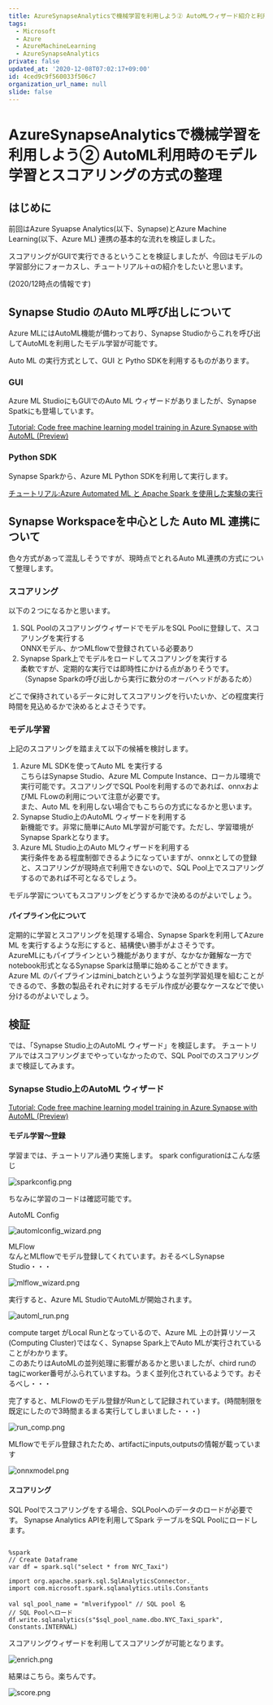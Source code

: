 ```yaml
---
title: AzureSynapseAnalyticsで機械学習を利用しよう② AutoMLウィザード紹介と利用時のモデル学習とスコアリングの方式の整理
tags:
  - Microsoft
  - Azure
  - AzureMachineLearning
  - AzureSynapseAnalytics
private: false
updated_at: '2020-12-08T07:02:17+09:00'
id: 4ced9c9f560033f506c7
organization_url_name: null
slide: false
---
```

 # AzureSynapseAnalyticsで機械学習を利用しよう② AutoML利用時のモデル学習とスコアリングの方式の整理

## はじめに

前回はAzure Syuapse Analytics(以下、Synapse)とAzure Machine Learning(以下、Azure ML) 連携の基本的な流れを検証しました。

スコアリングがGUIで実行できるということを検証しましたが、今回はモデルの学習部分にフォーカスし、チュートリアル＋αの紹介をしたいと思います。

(2020/12時点の情報です)

## Synapse Studio のAuto ML呼び出しについて

Azure MLにはAutoML機能が備わっており、Synapse Studioからこれを呼び出してAutoMLを利用したモデル学習が可能です。

Auto ML の実行方式として、GUI と Pytho SDKを利用するものがあります。

### GUI

Azure ML StudioにもGUIでのAuto ML ウィザードがありましたが、Synapse Spatkにも登場しています。

[Tutorial: Code free machine learning model training in Azure Synapse with AutoML (Preview)](https://docs.microsoft.com/ja-jp/azure/synapse-analytics/machine-learning/tutorial-automl)

### Python SDK

Synapse Sparkから、Azure ML Python SDKを利用して実行します。

[チュートリアル:Azure Automated ML と Apache Spark を使用した実験の実行](https://docs.microsoft.com/ja-jp/azure/synapse-analytics/spark/apache-spark-azure-machine-learning-tutorial)

## Synapse Workspaceを中心とした Auto ML 連携について

色々方式があって混乱しそうですが、現時点でとれるAuto ML連携の方式について整理します。

### スコアリング

以下の２つになるかと思います。

1. SQL PoolのスコアリングウィザードでモデルをSQL Poolに登録して、スコアリングを実行する  
   ONNXモデル、かつMLflowで登録されている必要あり
2. Synapse Spark上でモデルをロードしてスコアリングを実行する  
   柔軟ですが、定期的な実行では即時性にかける点がありそうです。（Synapse Sparkの呼び出しから実行に数分のオーバヘッドがあるため）

どこで保持されているデータに対してスコアリングを行いたいか、どの程度実行時間を見込めるかで決めるとよさそうです。

### モデル学習

上記のスコアリングを踏まえて以下の候補を検討します。

1. Azure ML SDKを使ってAuto ML を実行する  
   こちらはSynapse Studio、Azure ML Compute Instance、ローカル環境で実行可能です。スコアリングでSQL Poolを利用するのであれば、onnxおよびML FLowの利用について注意が必要です。  
   また、Auto ML を利用しない場合でもこちらの方式になるかと思います。
2. Synapse Studio上のAutoML ウィザードを利用する  
   新機能です。非常に簡単にAuto ML学習が可能です。ただし、学習環境がSynapse Sparkとなります。
3. Azure ML Studio上のAuto MLウィザードを利用する  
   実行条件をある程度制御できるようになっていますが、onnxとしての登録と、スコアリングが現時点で利用できないので、SQL Pool上でスコアリングするのであれば不可となるでしょう。

モデル学習についてもスコアリングをどうするかで決めるのがよいでしょう。

#### パイプライン化について

定期的に学習とスコアリングを処理する場合、Synapse Sparkを利用してAzure ML を実行するような形にすると、結構使い勝手がよさそうです。  
AzureMLにもパイプラインという機能がありますが、なかなか難解な一方でnotebook形式となるSynapse Sparkは簡単に始めることができます。  
Azure ML のパイプラインはmini_batchというような並列学習処理を組むことができるので、多数の製品それぞれに対するモデル作成が必要なケースなどで使い分けるのがよいでしょう。


## 検証

では、「Synapse Studio上のAutoML ウィザード」を検証します。
チュートリアルではスコアリングまでやっていなかったので、SQL Poolでのスコアリングまで検証してみます。

### Synapse Studio上のAutoML ウィザード

[Tutorial: Code free machine learning model training in Azure Synapse with AutoML (Preview)](https://docs.microsoft.com/ja-jp/azure/synapse-analytics/machine-learning/tutorial-automl)

#### モデル学習～登録

学習までは、チュートリアル通り実施します。
spark configurationはこんな感じ


![sparkconfig.png](https://qiita-image-store.s3.ap-northeast-1.amazonaws.com/0/281819/6045a4f0-638f-90a0-afcc-c16dad27140d.png)


ちなみに学習のコードは確認可能です。

AutoML Config  

![automlconfig_wizard.png](https://qiita-image-store.s3.ap-northeast-1.amazonaws.com/0/281819/f2a98334-06d2-0574-d6a4-22422dce02c7.png)

MLFlow  
なんとMLflowでモデル登録してくれています。おそるべしSynapse Studio・・・


![mlflow_wizard.png](https://qiita-image-store.s3.ap-northeast-1.amazonaws.com/0/281819/cdb47cdf-1a0f-d998-a2f2-4a77996beb14.png)


実行すると、Azure ML StudioでAutoMLが開始されます。

![automl_run.png](https://qiita-image-store.s3.ap-northeast-1.amazonaws.com/0/281819/977fb6f9-af00-ee57-16e9-0cd744a3b63e.png)

compute target がLocal Runとなっているので、Azure ML 上の計算リソース(Computing Cluster)ではなく、Synapse Spark上でAuto MLが実行されていることがわかります。  
このあたりはAutoMLの並列処理に影響があるかと思いましたが、chird runのtagにworker番号がふられていますね。うまく並列化されているようです。おそるべし・・・

完了すると、MLFlowのモデル登録がRunとして記録されています。(時間制限を既定にしたので3時間まるまる実行してしまいました・・・)


![run_comp.png](https://qiita-image-store.s3.ap-northeast-1.amazonaws.com/0/281819/579c2fc8-3fcc-b316-197f-c029dc565b32.png)


MLflowでモデル登録されたため、artifactにinputs,outputsの情報が載っています

![onnxmodel.png](https://qiita-image-store.s3.ap-northeast-1.amazonaws.com/0/281819/8dbce963-3699-23c0-bfbd-6d3eb3d1cea1.png)

#### スコアリング

SQL Poolでスコアリングをする場合、SQLPoolへのデータのロードが必要です。
Synapse Analytics APIを利用してSpark テーブルをSQL Poolにロードします。

``` :scala

%spark
// Create Dataframe
var df = spark.sql("select * from NYC_Taxi")

import org.apache.spark.sql.SqlAnalyticsConnector._
import com.microsoft.spark.sqlanalytics.utils.Constants

val sql_pool_name = "mlverifypool" // SQL pool 名
// SQL Poolへロード
df.write.sqlanalytics(s"$sql_pool_name.dbo.NYC_Taxi_spark", Constants.INTERNAL)

```

スコアリングウィザードを利用してスコアリングが可能となります。

![enrich.png](https://qiita-image-store.s3.ap-northeast-1.amazonaws.com/0/281819/0a4522d7-ba36-a050-3659-b4cc5145934e.png)


結果はこちら。楽ちんです。

![score.png](https://qiita-image-store.s3.ap-northeast-1.amazonaws.com/0/281819/0447aa93-baf6-6d6e-cf10-ed4a6edec467.png)
